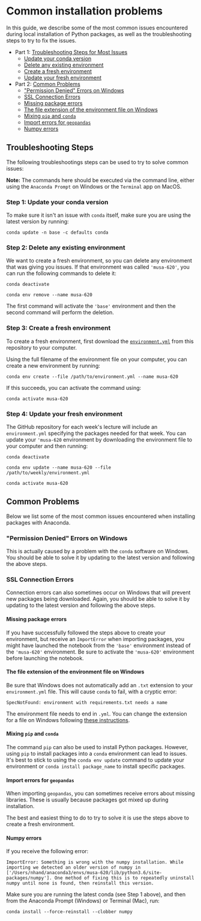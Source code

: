 # Common installation problems

In this guide, we describe some of the most common issues encountered during local installation of Python packages, as well as the troubleshooting steps to
try to fix the issues.

- Part 1: [Troubleshooting Steps for Most Issues](#troubleshooting-steps)
  - [Update your conda version](#update-your-conda-version)
  - [Delete any existing environment](#delete-any-existing-environment)
  - [Create a fresh environment](#create-a-fresh-environment)
  - [Update your fresh environment](#update-your-fresh-environment)
- Part 2: [Common Problems](#common-problems)
  - ["Permission Denied" Errors on Windows](#permission-denied-errors-on-windows)
  - [SSL Connection Errors](#ssl-connection-errors)
  - [Missing package errors](#missing-package-errors)
  - [The file extension of the environment file on Windows](#the-file-extension-of-the-environment-file-on-Windows)
  - [Mixing `pip` and `conda`](#mixing-pip-and-conda)
  - [Import errors for `geopandas`](#import-errors-for-geopandas)
  - [Numpy errors](#numpy-errors)

## Troubleshooting Steps

The following troubleshootings steps can be used to try to solve common issues:

**Note:** The commands here should be executed via the command line, either using the `Anaconda Prompt` on Windows or the `Terminal` app on MacOS.

### Step 1: Update your conda version

To make sure it isn't an issue with `conda` itself, make sure you are using the latest version by running:

```
conda update -n base -c defaults conda
```

### Step 2: Delete any existing environment

We want to create a fresh environment, so you can delete any environment that was giving you issues. If that environment was called `'musa-620'`, you can run the following commands to delete it:

```
conda deactivate
```

```
conda env remove --name musa-620
```

The first command will activate the `'base'` environment and then the second command will perform the deletion.

### Step 3: Create a fresh environment

To create a fresh environment, first download the [`environment.yml`](../environment.yml)
from this repository to your computer.

Using the full filename of the environment file on your computer, you can create a new environment by running:

```
conda env create --file /path/to/environment.yml --name musa-620
```

If this succeeds, you can activate the command using:

```
conda activate musa-620
```

### Step 4: Update your fresh environment

The GitHub repository for each week's lecture will include an `environment.yml` specifying the packages needed for that week. You can update your `'musa-620` environment by downloading the environment file to your computer and then running:

```
conda deactivate
```

```
conda env update --name musa-620 --file /path/to/weekly/environment.yml
```

```
conda activate musa-620
```

## Common Problems

Below we list some of the most common issues encountered when installing packages with Anaconda.

### "Permission Denied" Errors on Windows

This is actually caused by a problem with the `conda` software on Windows. You should be able to solve it by updating to the latest version and following the above steps.

### SSL Connection Errors

Connection errors can also sometimes occur on Windows that will prevent new packages being downloaded. Again, you should be able to solve it by updating to the latest version and following the above steps.

#### Missing package errors

If you have successfully followed the steps above to create your environment, but receive an `ImportError` when importing packages, you might have launched the notebook from the `'base'` environment instead of the `'musa-620'` environment. Be sure to activate the `'musa-620'` environment before launching the notebook.

#### The file extension of the environment file on Windows

Be sure that Windows does not automatically add an `.txt` extension to your `environment.yml` file. This will cause `conda` to fail, with a cryptic error:

```
SpecNotFound: environment with requirements.txt needs a name
```

The environment file needs to end in `.yml`. You can change the extension for a file on Windows following [these instructions](https://www.mediacollege.com/microsoft/windows/extension-change.html).

#### Mixing `pip` and `conda`

The command `pip` can also be used to install Python packages. However, using `pip` to install packages into a `conda` environment can lead to issues. It's best to stick to using the `conda env update` command to update your environment or `conda install package_name` to install specific packages.

#### Import errors for `geopandas`

When importing `geopandas`, you can sometimes receive errors about missing libraries. These is usually because packages got mixed up during installation.

The best and easiest thing to do to try to solve it is use the steps above to create a fresh environment.

#### Numpy errors

If you receive the following error:

```
ImportError: Something is wrong with the numpy installation. While importing we detected an older version of numpy in ['/Users/nhand/anaconda3/envs/musa-620/lib/python3.6/site-packages/numpy']. One method of fixing this is to repeatedly uninstall numpy until none is found, then reinstall this version.
```

Make sure you are running the latest conda (see Step 1 above), and then from the Anaconda Prompt (Windows) or Terminal (Mac), run:

```
conda install --force-reinstall --clobber numpy
```

